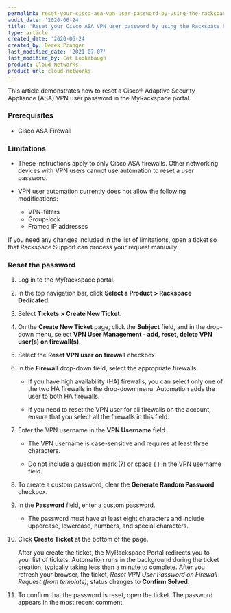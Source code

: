 ```yaml
---
permalink: reset-your-cisco-asa-vpn-user-password-by-using-the-rackspace-portal
audit_date: '2020-06-24'
title: 'Reset your Cisco ASA VPN user password by using the Rackspace Portal'
type: article
created_date: '2020-06-24'
created_by: Derek Pranger
last_modified_date: '2021-07-07'
last_modified_by: Cat Lookabaugh
product: Cloud Networks
product_url: cloud-networks
---
```


This article demonstrates how to reset a Cisco&reg; Adaptive Security Appliance
(ASA) VPN user password in the MyRackspace portal.

### Prerequisites

- Cisco ASA Firewall

### Limitations

- These instructions apply to only Cisco ASA firewalls. Other networking devices
  with VPN users cannot use automation to reset a user password.

- VPN user automation currently does not allow the following modifications:

    - VPN-filters
    - Group-lock
    - Framed IP addresses

If you need any changes included in the list of limitations, open a ticket so that Rackspace Support can process your
request manually.

### Reset the password

1. Log in to the MyRackspace portal.

2. In the top navigation bar, click **Select a Product > Rackspace Dedicated**.

3. Select **Tickets > Create New Ticket**.

4. On the **Create New Ticket** page, click the **Subject** field, and in the
   drop-down menu, select **VPN User Management - add, reset, delete VPN user(s) on firewall(s)**.

5. Select the **Reset VPN user on firewall** checkbox.

6. In the **Firewall** drop-down field, select the appropriate firewalls.

    - If you have high availability (HA) firewalls, you can select only one of
      the two HA firewalls in the drop-down menu. Automation adds the user to
      both HA firewalls.

    - If you need to reset the VPN user for all firewalls on the account, ensure
      that you select all the firewalls in this field.

7. Enter the VPN username in the **VPN Username** field.

    - The VPN username is case-sensitive and requires at least three characters.

    - Do not include a question mark (?) or space ( ) in the VPN username field.

8. To create a custom password, clear the **Generate Random Password** checkbox.

9. In the **Password** field, enter a custom password.

    - The password must have at least eight characters and include uppercase,
      lowercase, numbers, and special characters.

10. Click **Create Ticket** at the bottom of the page.

    After you create the ticket, the MyRackspace Portal redirects you to your
    list of tickets. Automation runs in the background during the ticket creation,
    typically taking less than a minute to complete. After you refresh your browser,
    the ticket, *Reset VPN User Password on Firewall Request (from template)*,
    status changes to **Confirm Solved**.

11. To confirm that the password is reset, open the ticket. The password appears
    in the most recent comment.